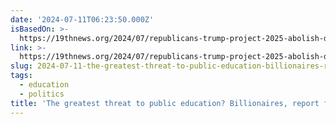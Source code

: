```yaml
---
date: '2024-07-11T06:23:50.000Z'
isBasedOn: >-
  https://19thnews.org/2024/07/republicans-trump-project-2025-abolish-department-of-education/
link: >-
  https://19thnews.org/2024/07/republicans-trump-project-2025-abolish-department-of-education/
slug: 2024-07-11-the-greatest-threat-to-public-education-billionaires-report-finds
tags:
  - education
  - politics
title: 'The greatest threat to public education? Billionaires, report finds'
---
```

 
